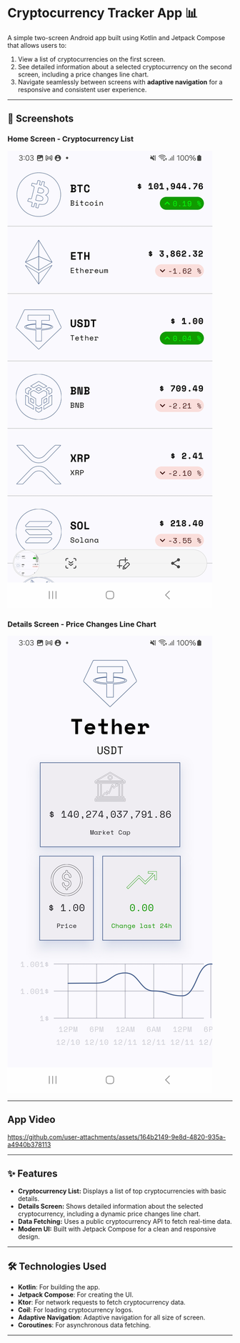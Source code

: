 # Cryptocurrency Tracker App 📊

A simple two-screen Android app built using Kotlin and Jetpack Compose that allows users to:
1. View a list of cryptocurrencies on the first screen.
2. See detailed information about a selected cryptocurrency on the second screen, including a price changes line chart.
3. Navigate seamlessly between screens with **adaptive navigation** for a responsive and consistent user experience.

---

## 📸 Screenshots

### Home Screen - Cryptocurrency List

![List of Crypto Currency](./assets/app_screen_shot_01.jpg)

### Details Screen - Price Changes Line Chart

![Details Screen of a Selected Crypto](./assets/app_screen_shot_02.jpg)

---

## App Video
https://github.com/user-attachments/assets/164b2149-9e8d-4820-935a-a4940b378113




---

## ✨ Features

- **Cryptocurrency List:** Displays a list of top cryptocurrencies with basic details.
- **Details Screen:** Shows detailed information about the selected cryptocurrency, including a dynamic price changes line chart.
- **Data Fetching:** Uses a public cryptocurrency API to fetch real-time data.
- **Modern UI:** Built with Jetpack Compose for a clean and responsive design.

---

## 🛠️ Technologies Used

- **Kotlin**: For building the app.
- **Jetpack Compose**: For creating the UI.
- **Ktor**: For network requests to fetch cryptocurrency data.
- **Coil**: For loading cryptocurrency logos.
- **Adaptive Navigation**: Adaptive navigation for all size of screen.
- **Coroutines**: For asynchronous data fetching.

---
